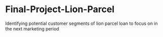 # Final-Project-Lion-Parcel
Identifying potential customer segments of lion parcel loan to focus on in the next marketing period
